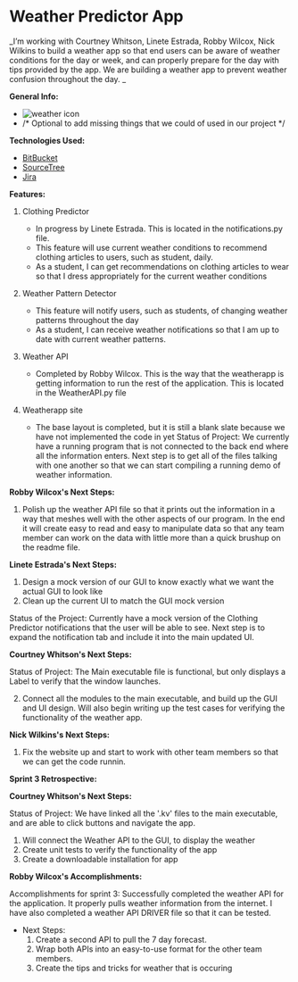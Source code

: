 # Weather Predictor App
_I’m working with Courtney Whitson, Linete Estrada, Robby Wilcox, Nick Wilkins to build a weather app so 
that end users can be aware of weather conditions for the day or week, and can properly prepare for the day with tips provided by the app. We are building a weather app to prevent weather confusion throughout the day. _

__General Info:__

* ![weather icon](https://www.iconfinder.com/data/icons/luchesa-vol-9/128/Weather-512.png)
* /* Optional to add missing things that we could of used in our project */

__Technologies Used:__

* [BitBucket](https://bitbucket.org/product)
* [SourceTree](https://www.sourcetreeapp.com/)
* [Jira](https://www.atlassian.com/software/jira)

__Features:__

1. Clothing Predictor
    * In progress by Linete Estrada. This is located in the notifications.py file. 
	* This feature will use current weather conditions to recommend clothing articles to users, such as student, daily. 
	* As a student, I can get recommendations on clothing articles to wear so that I dress appropriately for the current weather conditions 
	
2. Weather Pattern Detector 
	* This feature will notify users, such as students, of changing weather patterns throughout the day  
	* As a student, I can receive weather notifications so that I am up to date with current weather patterns.
	
2. Weather API
	* Completed by Robby Wilcox. This is the way that the weatherapp is getting information to run the rest of the application. This is located in the WeatherAPI.py file
3. Weatherapp site
	* The base layout is completed,  but it is still a blank slate because we have not implemented the code in yet
Status of Project: We currently have a running program that is not connected to the back end where all the information enters. Next step is to get all of the files talking with one another so that we can start compiling a running demo of weather information.	
	
__Robby Wilcox's Next Steps:__

1. Polish up the weather API file so that it prints out the information in a way that meshes well with the other aspects of our program. In the end it will create easy to read and easy to manipulate data so that any team member can work on the data with little more than a quick brushup on the readme file.

__Linete Estrada's Next Steps:__

1. Design a mock version of our GUI to know exactly what we want the actual GUI to look like 
2. Clean up the current UI to match the GUI mock version 

Status of the Project: Currently have a mock version of the Clothing Predictor notifications that the user will be able to see. Next step is to expand the notification tab and include it into the main updated UI.

__Courtney Whitson's Next Steps:__

Status of Project: The Main executable file is functional, but only displays a Label to verify that the window launches.  


2. Connect all the modules to the main executable, and build up the GUI and UI design. Will also begin writing up the test cases for verifying the functionality of the weather app. 


__Nick Wilkins's Next Steps:__
1. Fix the website up and start to work with other team members so that we can get the code runnin.


__Sprint 3 Retrospective:__

__Courtney Whitson's Next Steps:__

Status of Project: We have linked all the '.kv' files to the main executable, and are able to click buttons and navigate the app. 

1. Will connect the Weather API to the GUI, to display the weather
2. Create unit tests to verify the functionality of the app
3. Create a downloadable installation for app

__Robby Wilcox's Accomplishments:__

Accomplishments for sprint 3: Successfully completed the weather API for the application. It properly pulls weather information from the internet. I have also completed a weather API DRIVER file so that it can be tested.

* Next Steps:
	1. Create a second API to pull the 7 day forecast.
	2. Wrap both APIs into an easy-to-use format for the other team members.
	3. Create the tips and tricks for weather that is occuring
